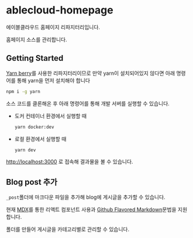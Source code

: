 # ablecloud-homepage

에이블클라우드 홈페이지 리파지터리입니다.

홈페이지 소스를 관리합니다.

## Getting Started

[Yarn berry](https://github.com/yarnpkg/berry)를 사용한 리파지터리이므로 만약 yarn이 설치되어있지 않다면 아래 명령어를 통해 yarn을 먼저 설치해야 합니다

```bash
npm i -g yarn
```

소스 코드를 클론해온 후 아래 명령어를 통해 개발 서버를 실행할 수 있습니다.

- 도커 컨테이너 환경에서 실행할 때

  ```bash
  yarn docker:dev
  ```

- 로컬 환경에서 실행할 때

  ```bash
  yarn dev
  ```

[http://localhost:3000](http://localhost:3000) 로 접속해 결과물을 볼 수 있습니다.

## Blog post 추가

`_post`폴더에 마크다운 파일을 추가해 blog에 게시글을 추가할 수 있습니다.

현재 [MDX](https://mdxjs.com/)를 통한 리액트 컴포넌트 사용과 [Github Flavored Markdown](https://github.github.com/gfm/)문법을 지원합니다.

폴더를 만들어 게시글을 카테고리별로 관리할 수 있습니다.
